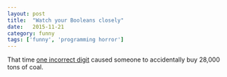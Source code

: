 ```yaml
---
layout: post
title:  "Watch your Booleans closely"
date:   2015-11-21
category: funny
tags: ['funny', 'programming horror']
---
```




That time [one incorrect digit](http://www.thedailywtf.com/articles/Special-Delivery) caused someone to accidentally buy 28,000 tons of coal.